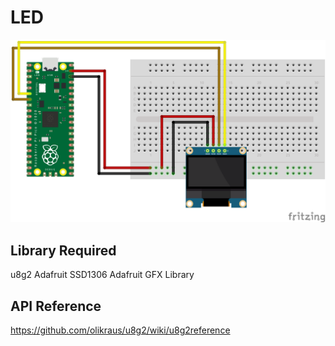 # LED
![alt text](oled.png)

## Library Required
u8g2 
Adafruit SSD1306
Adafruit GFX Library

## API Reference
https://github.com/olikraus/u8g2/wiki/u8g2reference
